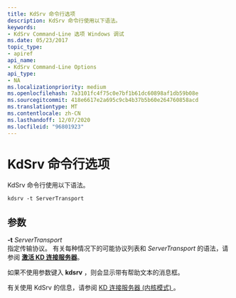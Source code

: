 ```yaml
---
title: KdSrv 命令行选项
description: KdSrv 命令行使用以下语法。
keywords:
- KdSrv Command-Line 选项 Windows 调试
ms.date: 05/23/2017
topic_type:
- apiref
api_name:
- KdSrv Command-Line Options
api_type:
- NA
ms.localizationpriority: medium
ms.openlocfilehash: 7a3101fc4f75c0e7bf1b61dc60898af1db59b08e
ms.sourcegitcommit: 418e6617e2a695c9cb4b37b5b60e264760858acd
ms.translationtype: MT
ms.contentlocale: zh-CN
ms.lasthandoff: 12/07/2020
ms.locfileid: "96801923"
---
```

# <a name="kdsrv-command-line-options"></a>KdSrv 命令行选项


KdSrv 命令行使用以下语法。

```console
kdsrv -t ServerTransport 
```

## <a name="span-idddk_kdsrv_command_line_options_dbgspanspan-idddk_kdsrv_command_line_options_dbgspanparameters"></a><span id="ddk_kdsrv_command_line_options_dbg"></span><span id="DDK_KDSRV_COMMAND_LINE_OPTIONS_DBG"></span>参数


<span id="_______-t_______ServerTransport______"></span><span id="_______-t_______servertransport______"></span><span id="_______-T_______SERVERTRANSPORT______"></span>**-t** *ServerTransport*   
指定传输协议。 有关每种情况下的可能协议列表和 *ServerTransport* 的语法，请参阅 [**激活 KD 连接服务器**](activating-a-kd-connection-server.md)。

如果不使用参数键入 **kdsrv** ，则会显示带有帮助文本的消息框。

有关使用 KdSrv 的信息，请参阅 [KD 连接服务器 (内核模式) ](kd-connection-servers--kernel-mode-.md)。

 

 






